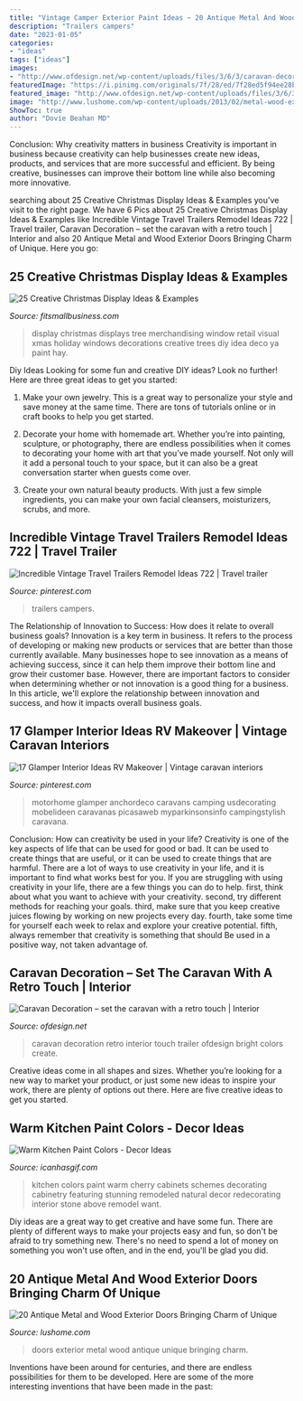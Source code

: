 ```yaml
---
title: "Vintage Camper Exterior Paint Ideas ~ 20 Antique Metal And Wood Exterior Doors Bringing Charm Of Unique"
description: "Trailers campers"
date: "2023-01-05"
categories:
- "ideas"
tags: ["ideas"]
images:
- "http://www.ofdesign.net/wp-content/uploads/files/3/6/3/caravan-decoration-set-the-caravan-with-a-retro-touch-12-363.jpg"
featuredImage: "https://i.pinimg.com/originals/7f/28/ed/7f28ed5f94ee28b62816971cd97a2b41.jpg"
featured_image: "http://www.ofdesign.net/wp-content/uploads/files/3/6/3/caravan-decoration-set-the-caravan-with-a-retro-touch-12-363.jpg"
image: "http://www.lushome.com/wp-content/uploads/2013/02/metal-wood-exterior-doors-vintage-style-antique-6.jpg"
ShowToc: true
author: "Dovie Beahan MD"
---
```



Conclusion: Why creativity matters in business
Creativity is important in business because creativity can help businesses create new ideas, products, and services that are more successful and efficient. By being creative, businesses can improve their bottom line while also becoming more innovative.

	

		
searching about 25 Creative Christmas Display Ideas &amp; Examples you've visit to the right page. We have 6 Pics about 25 Creative Christmas Display Ideas &amp; Examples like Incredible Vintage Travel Trailers Remodel Ideas 722 | Travel trailer, Caravan Decoration – set the caravan with a retro touch | Interior and also 20 Antique Metal and Wood Exterior Doors Bringing Charm of Unique. Here you go:
		
    
## 25 Creative Christmas Display Ideas &amp; Examples

<img loading=lazy src="https://fitsmallbusiness.com/wp-content/uploads/2016/11/Home-Store-Tree.jpg" onerror="this.onerror=null;this.src='https://tse2.mm.bing.net/th?id=OIP.RG96jhSihBA9d6K0Qm1DrgHaJ4&amp;pid=15.1';" alt="25 Creative Christmas Display Ideas &amp; Examples">

_Source: fitsmallbusiness.com_

>display christmas displays tree merchandising window retail visual xmas holiday windows decorations creative trees diy idea deco ya paint hay. 

	

Diy Ideas
Looking for some fun and creative DIY ideas? Look no further! Here are three great ideas to get you started:
1. Make your own jewelry. This is a great way to personalize your style and save money at the same time. There are tons of tutorials online or in craft books to help you get started.

2. Decorate your home with homemade art. Whether you’re into painting, sculpture, or photography, there are endless possibilities when it comes to decorating your home with art that you’ve made yourself. Not only will it add a personal touch to your space, but it can also be a great conversation starter when guests come over.

3. Create your own natural beauty products. With just a few simple ingredients, you can make your own facial cleansers, moisturizers, scrubs, and more.

    
## Incredible Vintage Travel Trailers Remodel Ideas 722 | Travel Trailer

<img loading=lazy src="https://i.pinimg.com/originals/7f/28/ed/7f28ed5f94ee28b62816971cd97a2b41.jpg" onerror="this.onerror=null;this.src='https://tse1.mm.bing.net/th?id=OIP.brlqXB6BMNOrJuAxcjLNNQHaJ6&amp;pid=15.1';" alt="Incredible Vintage Travel Trailers Remodel Ideas 722 | Travel trailer">

_Source: pinterest.com_

>trailers campers. 

	

The Relationship of Innovation to Success: How does it relate to overall business goals?
Innovation is a key term in business. It refers to the process of developing or making new products or services that are better than those currently available. Many businesses hope to see innovation as a means of achieving success, since it can help them improve their bottom line and grow their customer base. However, there are important factors to consider when determining whether or not innovation is a good thing for a business. In this article, we'll explore the relationship between innovation and success, and how it impacts overall business goals.

    
## 17 Glamper Interior Ideas RV Makeover | Vintage Caravan Interiors

<img loading=lazy src="https://i.pinimg.com/736x/85/9a/b0/859ab03676d854f8b9d89b3b568908c8.jpg" onerror="this.onerror=null;this.src='https://tse4.mm.bing.net/th?id=OIP.Jh_JbTl3z1evTm6rxJtdSQHaLK&amp;pid=15.1';" alt="17 Glamper Interior Ideas RV Makeover | Vintage caravan interiors">

_Source: pinterest.com_

>motorhome glamper anchordeco caravans camping usdecorating mobelideen caravanas picasaweb myparkinsonsinfo campingstylish caravana. 

	

Conclusion: How can creativity be used in your life?
Creativity is one of the key aspects of life that can be used for good or bad. It can be used to create things that are useful, or it can be used to create things that are harmful. There are a lot of ways to use creativity in your life, and it is important to find what works best for you. If you are struggling with using creativity in your life, there are a few things you can do to help. first, think about what you want to achieve with your creativity. second, try different methods for reaching your goals. third, make sure that you keep creative juices flowing by working on new projects every day. fourth, take some time for yourself each week to relax and explore your creative potential. fifth, always remember that creativity is something that should Be used in a positive way, not taken advantage of.

    
## Caravan Decoration – Set The Caravan With A Retro Touch | Interior

<img loading=lazy src="http://www.ofdesign.net/wp-content/uploads/files/3/6/3/caravan-decoration-set-the-caravan-with-a-retro-touch-12-363.jpg" onerror="this.onerror=null;this.src='https://tse1.mm.bing.net/th?id=OIP.O30NgwGKUkUD4270ANsj7AHaLH&amp;pid=15.1';" alt="Caravan Decoration – set the caravan with a retro touch | Interior">

_Source: ofdesign.net_

>caravan decoration retro interior touch trailer ofdesign bright colors create. 

	

Creative ideas come in all shapes and sizes. Whether you’re looking for a new way to market your product, or just some new ideas to inspire your work, there are plenty of options out there. Here are five creative ideas to get you started.

    
## Warm Kitchen Paint Colors - Decor Ideas

<img loading=lazy src="https://www.icanhasgif.com/wp-content/uploads/2014/11/Warm-Kitchen-Paint-Colors.jpg" onerror="this.onerror=null;this.src='https://tse4.mm.bing.net/th?id=OIP.IyMMlB9kf82xN-Zz-4jJ8gHaFj&amp;pid=15.1';" alt="Warm Kitchen Paint Colors - Decor Ideas">

_Source: icanhasgif.com_

>kitchen colors paint warm cherry cabinets schemes decorating cabinetry featuring stunning remodeled natural decor redecorating interior stone above remodel want. 

	

Diy ideas are a great way to get creative and have some fun. There are plenty of different ways to make your projects easy and fun, so don't be afraid to try something new. There's no need to spend a lot of money on something you won't use often, and in the end, you'll be glad you did.

    
## 20 Antique Metal And Wood Exterior Doors Bringing Charm Of Unique

<img loading=lazy src="http://www.lushome.com/wp-content/uploads/2013/02/metal-wood-exterior-doors-vintage-style-antique-6.jpg" onerror="this.onerror=null;this.src='https://tse2.mm.bing.net/th?id=OIP.tEJpaRMxAe5tS7VK9JEPXgHaJ4&amp;pid=15.1';" alt="20 Antique Metal and Wood Exterior Doors Bringing Charm of Unique">

_Source: lushome.com_

>doors exterior metal wood antique unique bringing charm. 

	

Inventions have been around for centuries, and there are endless possibilities for them to be developed. Here are some of the more interesting inventions that have been made in the past:

